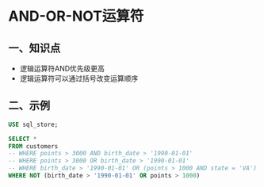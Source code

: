 # AND-OR-NOT运算符

## 一、知识点

- 逻辑运算符AND优先级更高
- 逻辑运算符可以通过括号改变运算顺序

## 二、示例

```sql
USE sql_store;

SELECT *
FROM customers
-- WHERE points > 3000 AND birth_date > '1990-01-01'
-- WHERE points > 3000 OR birth_date > '1990-01-01'
-- WHERE birth_date > '1990-01-01' OR (points > 1000 AND state = 'VA')
WHERE NOT (birth_date > '1990-01-01' OR points > 1000)
```

